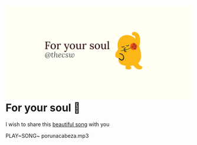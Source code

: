 ![preview](./preview.png)
For your soul 💃
===============

I wish to share this [beautiful
song](https://en.wikipedia.org/wiki/Por_una_Cabeza) with you

PLAY~SONG~ porunacabeza.mp3
